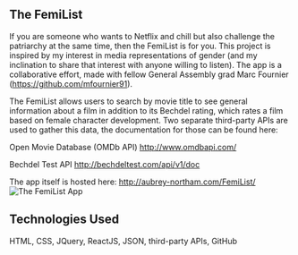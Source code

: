 ## The FemiList

If you are someone who wants to Netflix and chill but also challenge the patriarchy at the same time, then the FemiList is for you. This project is inspired by my interest in media representations of gender (and my inclination to share that interest with anyone willing to listen). The app is a collaborative effort, made with fellow General Assembly grad Marc Fournier (https://github.com/mfournier91).

The FemiList allows users to search by movie title to see general information about a film in addition to its Bechdel rating, which rates a film based on female character development. Two separate third-party APIs are used to gather this data, the documentation for those can be found here:

Open Movie Database (OMDb API) http://www.omdbapi.com/

Bechdel Test API http://bechdeltest.com/api/v1/doc

The app itself is hosted here: http://aubrey-northam.com/FemiList/
![The FemiList App](http://i.imgur.com/Sy2QvWF.jpg)

## Technologies Used
HTML, CSS, JQuery, ReactJS, JSON, third-party APIs, GitHub
